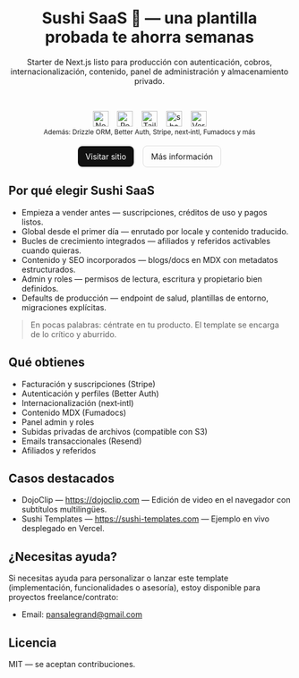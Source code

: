 <div align="center">

# Sushi SaaS 🍣 — una plantilla probada te ahorra semanas

Starter de Next.js listo para producción con autenticación, cobros, internacionalización, contenido, panel de administración y almacenamiento privado.

<br/>

<p>
  <img alt="Next.js" src="public/imgs/logos/nextjs.svg" height="28" />
  &nbsp;&nbsp;
  <img alt="React" src="public/imgs/logos/react.svg" height="28" />
  &nbsp;&nbsp;
  <img alt="Tailwind CSS" src="public/imgs/logos/tailwindcss.svg" height="28" />
  &nbsp;&nbsp;
  <img alt="shadcn/ui" src="public/imgs/logos/shadcn.svg" height="28" />
  &nbsp;&nbsp;
  <img alt="Vercel" src="public/imgs/logos/vercel.svg" height="28" />
  <br/>
  <sub>Además: Drizzle ORM, Better Auth, Stripe, next‑intl, Fumadocs y más</sub>
  <br/>
  <br/>
  <a href="https://sushi-templates.com" target="_blank" rel="noreferrer noopener" style="display:inline-block;padding:10px 14px;border-radius:8px;background:#111;color:#fff;text-decoration:none;">Visitar sitio</a>
  &nbsp;&nbsp;
  <a href="https://sushi-templates.com/es/blogs/quick-start" target="_blank" rel="noreferrer noopener" style="display:inline-block;padding:10px 14px;border-radius:8px;border:1px solid #ddd;text-decoration:none;">Más información</a>
  <br/>
</p>

</div>


## Por qué elegir Sushi SaaS

- Empieza a vender antes — suscripciones, créditos de uso y pagos listos.
- Global desde el primer día — enrutado por locale y contenido traducido.
- Bucles de crecimiento integrados — afiliados y referidos activables cuando quieras.
- Contenido y SEO incorporados — blogs/docs en MDX con metadatos estructurados.
- Admin y roles — permisos de lectura, escritura y propietario bien definidos.
- Defaults de producción — endpoint de salud, plantillas de entorno, migraciones explícitas.

> En pocas palabras: céntrate en tu producto. El template se encarga de lo crítico y aburrido.


## Qué obtienes

- Facturación y suscripciones (Stripe)
- Autenticación y perfiles (Better Auth)
- Internacionalización (next‑intl)
- Contenido MDX (Fumadocs)
- Panel admin y roles
- Subidas privadas de archivos (compatible con S3)
- Emails transaccionales (Resend)
- Afiliados y referidos


## Casos destacados

- DojoClip — https://dojoclip.com — Edición de video en el navegador con subtítulos multilingües.
- Sushi Templates — https://sushi-templates.com — Ejemplo en vivo desplegado en Vercel.


## ¿Necesitas ayuda?

Si necesitas ayuda para personalizar o lanzar este template (implementación, funcionalidades o asesoría), estoy disponible para proyectos freelance/contrato:

- Email: pansalegrand@gmail.com


## Licencia

MIT — se aceptan contribuciones.

